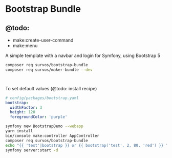 # Bootstrap Bundle

## @todo:

* make:create-user-command
* make:menu

A simple template with a navbar and login for Symfony, using Bootstrap 5

```bash
composer req survos/bootstrap-bundle
composer req survos/maker-bundle --dev

```

```twig


```

To set default values (@todo: install recipe)
```yaml
# config/packages/bootstrap.yaml
bootstrap:
  widthFactor: 3
  height: 120
  foregroundColor: 'purple'
```

```bash
symfony new BootstrapDemo --webapp
yarn install 
bin/console make:controller AppController
composer req survos/bootstrap-bundle
echo "{{ 'test'|bootstrap }} or {{ bootstrap('test', 2, 80, 'red') }} " >> templates/app/index.html.twig
symfony server:start -d

```
